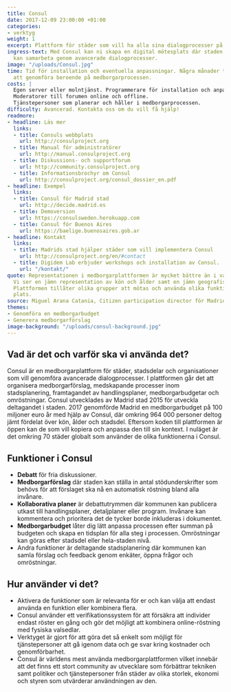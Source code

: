 ```yaml
---
title: Consul
date: 2017-12-09 23:00:00 +01:00
categories:
- verktyg
weight: 1
excerpt: Plattform för städer som vill ha alla sina dialogprocesser på samma plats.
ingress-text: Med Consul kan ni skapa en digital mötesplats där staden och invånarna
  kan samarbeta genom avancerade dialogprocesser.
image: "/uploads/Consul.jpg"
time: Tid för installation och eventuella anpassningar. Några månader till ett år
  att genomföra beroende på medborgarprocessen.
costs: |
  Egen server eller molntjänst. Programmerare för installation och anpassning.
  Moderatorer till forumen online och offline.
  Tjänstepersoner som planerar och håller i medborgarprocessen.
difficulty: Avancerad. Kontakta oss om du vill få hjälp!
readmore:
- headline: Läs mer
  links:
  - title: Consuls webbplats
    url: http://consulproject.org
  - title: Manual för administratörer
    url: http://manual.consulproject.org
  - title: Diskussions- och supportforum
    url: http://community.consulproject.org
  - title: Informationsbrochyr om Consul
    url: http://consulproject.org/consul_dossier_en.pdf
- headline: Exempel
  links:
  - title: Consul för Madrid stad
    url: http://decide.madrid.es
  - title: Demoversion
    url: https://consulsweden.herokuapp.com
  - title: Consul för Buenos Aires
    url: https://baelige.buenosaires.gob.ar
- headline: Kontakt
  links:
  - title: Madrids stad hjälper städer som vill implementera Consul
    url: http://consulproject.org/en/#contact
  - title: Digidem Lab erbjuder workshops och installation av Consul.
    url: "/kontakt/"
quote: Representationen i medborgarplattformen är mycket bättre än i valet till stadsfullmäktige.
  Vi ser en jämn representation av kön och ålder samt en jämn geografisk spridning.
  Plattformen tillåter olika grupper att mötas och använda olika funktioner på samma
  plats.
source: Miguel Arana Catania, Citizen participation director för Madrid
themes:
- Genomföra en medborgarbudget
- Generera medborgarförslag
image-background: "/uploads/consul-background.jpg"
---
```


## Vad är det och varför ska vi använda det?
Consul är en medborgarplattform för städer, stadsdelar och organisationer som vill genomföra avancerade dialogprocesser. I plattformen går det att organisera medborgarförslag, medskapande processer inom stadsplanering, framtagandet av handlingsplaner, medborgarbudgetar och omröstningar. Consul utvecklades av Madrid stad 2015 för utveckla deltagandet i staden. 2017 genomförde Madrid en medborgarbudget på 100 miljoner euro år med hjälp av Consul, där omkring 964 000 personer deltog jämt fördelat över kön, ålder och stadsdel. Eftersom koden till plattformen är öppen kan de som vill kopiera och anpassa den till sin kontext. I nuläget är det omkring 70 städer globalt som använder de olika funktionerna i Consul.

## Funktioner i Consul
* **Debatt** för fria diskussioner.
* **Medborgarförslag** där staden kan ställa in antal stödunderskrifter som behövs för att förslaget ska nå en automatisk röstning bland alla invånare.
* **Kollaborativa planer** är debattutrymmen där kommunen kan publicera utkast till handlingsplaner, detaljplaner eller program. Invånare kan kommentera och prioritera det de tycker borde inkluderas i dokumentet.
* **Medborgarbudget** låter dig lätt anpassa processen efter summan på budgeten och skapa en tidsplan för alla steg i processen. Omröstningar kan göras efter stadsdel eller hela-staden nivå.
* Andra funktioner är deltagande stadsplanering där kommunen kan samla förslag och feedback genom enkäter, öppna frågor och omröstningar.

## Hur använder vi det?
* Aktivera de funktioner som är relevanta för er och kan välja att endast använda en funktion eller kombinera flera.
* Consul använder ett verifikationssystem för att försäkra att individer endast röster en gång och gör det möjligt att kombinera online-röstning med fysiska valsedlar.
* Verktyget är gjort för att göra det så enkelt som möjligt för tjänstepersoner att gå igenom data och ge svar kring kostnader och genomförbarhet.
* Consul är världens mest använda medborgarplattformen vilket innebär att det finns ett stort community av utvecklare som förbättrar tekniken samt politiker och tjänstepersoner från städer av olika storlek, ekonomi och styren som utvärderar användningen av den.
